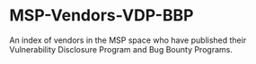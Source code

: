 # MSP-Vendors-VDP-BBP
An index of vendors in the MSP space who have published their Vulnerability Disclosure Program and Bug Bounty Programs.
